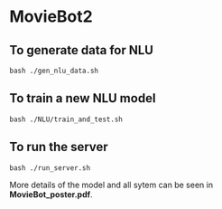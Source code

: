 # MovieBot2

## To generate data for NLU
```
bash ./gen_nlu_data.sh
```

## To train a new NLU model
```
bash ./NLU/train_and_test.sh
```

## To run the server
```
bash ./run_server.sh
```

More details of the model and all sytem can be seen in **MovieBot_poster.pdf**.
